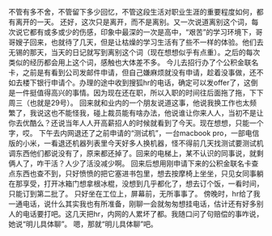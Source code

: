 不管有多不舍，不管留下多少回忆，不管这段生活对职业生涯的重要程度如何，都有离开的一天。
还好，这次只是离开，而不是离别。又一次说道离别这个词，每次说它都有或多或少的伤感，印象中最深的一次是高中，“艰苦”的学习环境下，哥哥嫂子回来，也就待了几天，但是让枯燥的学习生活有了些不一样的体验。他们去无锡的那天，当天的日记就写到离别这个词（现在想想似乎有点重）。之后的每次类似的经历都会用上这个词，感触也大体差不多。
今儿去招行办了个公积金联名卡，之前是有看到公司发邮件申请，但自己嫌麻烦就没有申请，趁着没事做，还不如去楼下银行申请个。办理的途中收到搜狐hr的电话，确定可以发offer了，这倒是一件挺值得高兴的事情。因为现在还在职，所以入职的时间往后面拖了拖，下下周三（也就是29号）。
回来就和业内的一个朋友说道这事，他说我换工作也太频繁了，我说这也不能怪我，碰上裁员能有啥办法，他说谁让你来人人，当初不是让你去优酷么？还说当年人人开高薪招人的时候就看到了今天。现在想想，只能一个字，哎。
下午去内网退还了之前申请的“测试机”，一台macbook pro，一部电信版的小米，一看退还机器列表里今天好多人换机器，怪不得前几天找测试要测试机调东西他们都说没有了，原来都还掉了。回来的电梯上，某不认识的同事说，就剩俩人了，咋干活？人少了活没减少啊。
回来后想用刚申请下来的公积金联名卡查点东西也查不到，只好愤愤的把它塞进书包里，想去按摩椅上坐坐，只见女同事躺在那享受，打开冰箱门想拿根冰棍，没想到几乎都化了，想去订个饭，一看时间，只能订到第二批了。
只好坐在工位上，屏幕前，无所事事了。
傍晚时，hr给了我一通电话，说什么其实我也有所准备，刚聊一会就匆匆想挂电话，估计还有好多别人的电话要打吧。这几天把hr，内网的人累坏了都。我随口问了句赔偿的事咋说，她说“明儿具体聊”。
嗯，那就“明儿具体聊”吧。